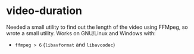 video-duration
====

Needed a small utility to find out the length of the video using FFMpeg, so wrote a small utility. Works on GNU/Linux and Windows with:
- `ffmpeg > 6` (`libavformat` and `libavcodec`)

